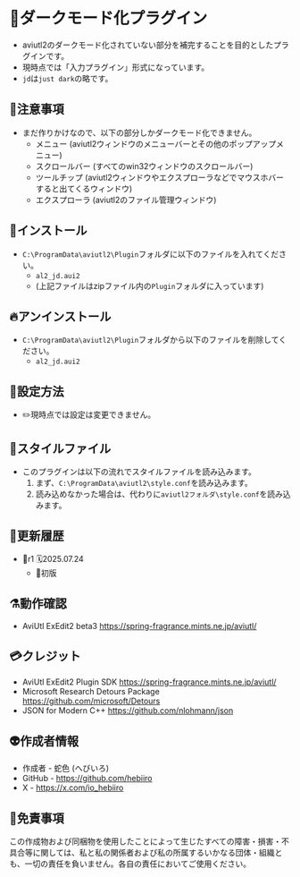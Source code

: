 ﻿# 🎉ダークモード化プラグイン

* aviutl2のダークモード化されていない部分を補完することを目的としたプラグインです。
* 現時点では「入力プラグイン」形式になっています。
* `jd`は`just dark`の略です。

## 🚧注意事項

* まだ作りかけなので、以下の部分しかダークモード化できません。
	* メニュー (aviutl2ウィンドウのメニューバーとその他のポップアップメニュー)
	* スクロールバー (すべてのwin32ウィンドウのスクロールバー)
	* ツールチップ (aviutl2ウィンドウやエクスプローラなどでマウスホバーすると出てくるウィンドウ)
	* エクスプローラ (aviutl2のファイル管理ウィンドウ)

## 🚀インストール

* `C:\ProgramData\aviutl2\Plugin`フォルダに以下のファイルを入れてください。
	* `al2_jd.aui2`
	* (上記ファイルはzipファイル内の`Plugin`フォルダに入っています)

## 🔥アンインストール

* `C:\ProgramData\aviutl2\Plugin`フォルダから以下のファイルを削除してください。
	* `al2_jd.aui2`

## 🔧設定方法

* ✏️現時点では設定は変更できません。

## 📝スタイルファイル

* このプラグインは以下の流れでスタイルファイルを読み込みます。
	1. まず、`C:\ProgramData\aviutl2\style.conf`を読み込みます。
	1. 読み込めなかった場合は、代わりに`aviutl2フォルダ\style.conf`を読み込みます。

## 🔖更新履歴

* 🔖r1 🗓️2025.07.24
	* 🎉初版

## ⚗️動作確認

* AviUtl ExEdit2 beta3 https://spring-fragrance.mints.ne.jp/aviutl/

## 💳クレジット

* AviUtl ExEdit2 Plugin SDK https://spring-fragrance.mints.ne.jp/aviutl/
* Microsoft Research Detours Package https://github.com/microsoft/Detours
* JSON for Modern C++ https://github.com/nlohmann/json

## 👽️作成者情報
 
* 作成者 - 蛇色 (へびいろ)
* GitHub - https://github.com/hebiiro
* X - https://x.com/io_hebiiro

## 🚨免責事項

この作成物および同梱物を使用したことによって生じたすべての障害・損害・不具合等に関しては、私と私の関係者および私の所属するいかなる団体・組織とも、一切の責任を負いません。各自の責任においてご使用ください。
